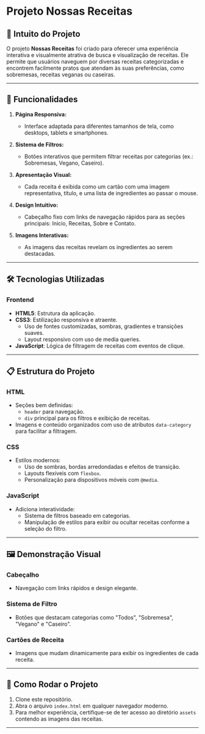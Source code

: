 # Projeto Nossas Receitas

## 🥗 Intuito do Projeto

O projeto **Nossas Receitas** foi criado para oferecer uma experiência interativa e visualmente atrativa de busca e visualização de receitas. Ele permite que usuários naveguem por diversas receitas categorizadas e encontrem facilmente pratos que atendam às suas preferências, como sobremesas, receitas veganas ou caseiras.

---

## 🌟 Funcionalidades

1. **Página Responsiva:**
   - Interface adaptada para diferentes tamanhos de tela, como desktops, tablets e smartphones.

2. **Sistema de Filtros:**
   - Botões interativos que permitem filtrar receitas por categorias (ex.: Sobremesas, Vegano, Caseiro).

3. **Apresentação Visual:**
   - Cada receita é exibida como um cartão com uma imagem representativa, título, e uma lista de ingredientes ao passar o mouse.

4. **Design Intuitivo:**
   - Cabeçalho fixo com links de navegação rápidos para as seções principais: Início, Receitas, Sobre e Contato.

5. **Imagens Interativas:**
   - As imagens das receitas revelam os ingredientes ao serem destacadas.

---

## 🛠️ Tecnologias Utilizadas

### **Frontend**
- **HTML5**: Estrutura da aplicação.
- **CSS3**: Estilização responsiva e atraente.
  - Uso de fontes customizadas, sombras, gradientes e transições suaves.
  - Layout responsivo com uso de media queries.
- **JavaScript**: Lógica de filtragem de receitas com eventos de clique.

---

## 📋 Estrutura do Projeto

### **HTML**
- Seções bem definidas:
  - `header` para navegação.
  - `div` principal para os filtros e exibição de receitas.
- Imagens e conteúdo organizados com uso de atributos `data-category` para facilitar a filtragem.

### **CSS**
- Estilos modernos:
  - Uso de sombras, bordas arredondadas e efeitos de transição.
  - Layouts flexíveis com `flexbox`.
  - Personalização para dispositivos móveis com `@media`.

### **JavaScript**
- Adiciona interatividade:
  - Sistema de filtros baseado em categorias.
  - Manipulação de estilos para exibir ou ocultar receitas conforme a seleção do filtro.

---

## 🖼️ Demonstração Visual

### Cabeçalho
- Navegação com links rápidos e design elegante.

### Sistema de Filtro
- Botões que destacam categorias como "Todos", "Sobremesa", "Vegano" e "Caseiro".

### Cartões de Receita
- Imagens que mudam dinamicamente para exibir os ingredientes de cada receita.

---

## 🚀 Como Rodar o Projeto

1. Clone este repositório.
2. Abra o arquivo `index.html` em qualquer navegador moderno.
3. Para melhor experiência, certifique-se de ter acesso ao diretório `assets` contendo as imagens das receitas.

---
